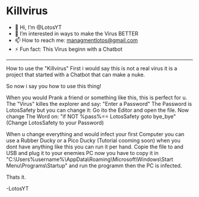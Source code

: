 # Killvirus

- 👋 Hi, I’m @LotosYT
- 👀 I’m interested in ways to make the Virus BETTER
- 📫 How to reach me: managmentlotos@gmail.com
- ⚡ Fun fact: This Virus beginn with a Chatbot

______________________________________________________________

How to use the "Killvirus"
First i would say this is not a real virus it is a project that started with a Chatbot that can make a nuke.

So now i say you how to use this thing!

When you would Prank a friend or something like this, this is perfect for u.
The "Virus" killes the explorer and say: "Enter a Password" 
The Password is LotosSafety but you can change it: Go ito the Editor and open the file. Now change The Word on: "if NOT %pass%== LotosSafety goto bye_bye" (Change LotosSafety to your Password)



When u change everything and would infect your first Computer you can use a Rubber Ducky or a Pico Ducky (Tutorial cooming soon)
when you dont have anything like this you can run it per hand. Copie the file to and USB and plug it to your enemies PC now you have to copy 
it in "C:\Users\%username%\AppData\Roaming\Microsoft\Windows\Start Menu\Programs\Startup" and run the programm then the PC is infected.

Thats it.

-LotosYT
